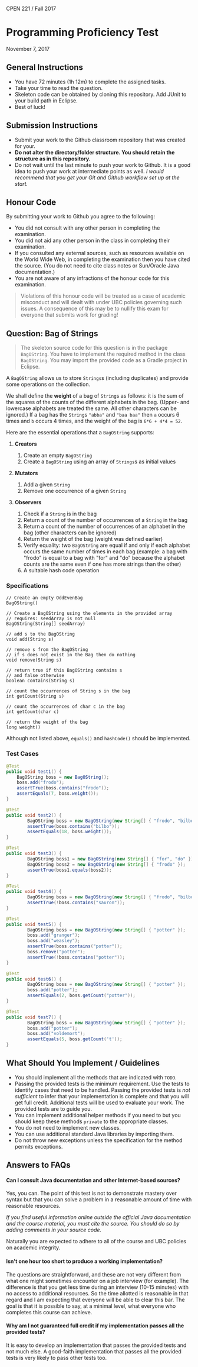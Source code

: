 CPEN 221 / Fall 2017

Programming Proficiency Test
=========

November 7, 2017

## General Instructions

+ You have 72 minutes (1h 12m) to complete the assigned tasks.
+ Take your time to read the question.
+ Skeleton code can be obtained by cloning this repository. Add JUnit to your build path in Eclipse.
+ Best of luck!

## Submission Instructions

+ Submit your work to the Github classroom repository that was created for your.
+ **Do not alter the directory/folder structure. You should retain the structure as in this repository.**
+ Do not wait until the last minute to push your work to Github. It is a good idea to push your work at intermediate points as well. _I would recommend that you get your Git and Github workflow set up at the start._

## Honour Code

By submitting your work to Github you agree to the following:

+ You did not consult with any other person in completing the examination.
+ You did not aid any other person in the class in completing their examination.
+ If you consulted any external sources, such as resources available on the World Wide Web, in completing the examination then you have cited the source. (You do not need to cite class notes or Sun/Oracle Java documentation.)
+ You are not aware of any infractions of the honour code for this examination.

> Violations of this honour code will be treated as a case of academic misconduct and will dealt with under UBC policies governing such issues. A consequence of this may be to nullify this exam for everyone that submits work for grading!

## Question: Bag of Strings
> The skeleton source code for this question is in the package `BagOString`. You have to implement the required method in the class `BagOString`. You may import the provided code as a Gradle project in Eclipse.

A `BagOString` allows us to store `Strings`s (including duplicates) and provide some operations on the collection.

We shall define the **weight** of a bag of `String`s as follows: it is the sum of the squares of the counts of the different alphabets in the bag. (Upper- and lowercase alphabets are treated the same. All other characters can be ignored.) If a bag has the `String`s `"abba"` and `"baa baa"` then `a` occurs 6 times and `b` occurs 4 times, and the weight of the bag is `6*6 + 4*4 = 52`.

Here are the essential operations that a `BagOString` supports:

1. **Creators**
	1. Create an empty `BagOString`
	2. Create a `BagOString` using an array of `Strings`s as initial values

2. **Mutators**
	1. Add a given `String`
	2. Remove one occurrence of a given `String`

3. **Observers**
	1. Check if a `String` is in the bag
	2. Return a count of the number of occurrences of a `String` in the bag
	3. Return a count of the number of occurrences of an alphabet in the bag (other characters can be ignored)
	4. Return the weight of the bag (weight was defined earlier)
	5. Verify equality: two `BagOString` are equal if and only if each alphabet occurs the same number of times in each bag (example: a bag with "frodo" is equal to a bag with "for" and "do" because the alphabet counts are the same even if one has more strings than the other)
	6. A suitable hash code operation

### Specifications

```
// Create an empty OddEvenBag
BagOString()

// Create a BagOString using the elements in the provided array
// requires: seedArray is not null
BagOString(String[] seedArray)

// add s to the BagOString
void add(String s)

// remove s from the BagOString
// if s does not exist in the Bag then do nothing
void remove(String s)

// return true if this BagOString contains s
// and false otherwise
boolean contains(String s)

// count the occurrences of String s in the bag
int getCount(String s)

// count the occurrences of char c in the bag
int getCount(char c)

// return the weight of the bag
long weight()
```

Although not listed above, `equals()` and `hashCode()` should be implemented.

### Test Cases

```java
@Test
public void test1() {
	BagOString boss = new BagOString();
	boss.add("frodo");
	assertTrue(boss.contains("frodo"));
	assertEquals(7, boss.weight());
}

@Test
public void test2() {
    	BagOString boss = new BagOString(new String[] { "frodo", "bilbo" });
    	assertTrue(boss.contains("bilbo"));
    	assertEquals(18, boss.weight());
}

@Test
public void test3() {
    	BagOString boss1 = new BagOString(new String[] { "for", "do" });
    	BagOString boss2 = new BagOString(new String[] { "frodo" });
    	assertTrue(boss1.equals(boss2));
}

@Test
public void test4() {
    	BagOString boss = new BagOString(new String[] { "frodo", "bilbo" });
    	assertTrue(!boss.contains("sauron"));
}

@Test
public void test5() {
    	BagOString boss = new BagOString(new String[] { "potter" });
    	boss.add("granger");
    	boss.add("weasley");
    	assertTrue(boss.contains("potter"));
    	boss.remove("potter");
    	assertTrue(!boss.contains("potter"));
}

@Test
public void test6() {
    	BagOString boss = new BagOString(new String[] { "potter" });
    	boss.add("potter");
    	assertEquals(2, boss.getCount("potter"));
}

@Test
public void test7() {
    	BagOString boss = new BagOString(new String[] { "potter" });
    	boss.add("potter");
    	boss.add("voldemort");
    	assertEquals(5, boss.getCount('t'));
}
```

## What Should You Implement / Guidelines

+ You should implement all the methods that are indicated with `TODO`.
+ Passing the provided tests is the minimum requirement. Use the tests to identify cases that need to be handled. Passing the provided tests is *not sufficient* to infer that your implementation is complete and that you will get full credit. Additional tests will be used to evaluate your work. The provided tests are to guide you.
+ You can implement additional helper methods if you need to but you should keep these methods `private` to the appropriate classes.
+ You do not need to implement new classes.
+ You can use additional standard Java libraries by importing them.
+ Do not throw new exceptions unless the specification for the method permits exceptions.

## Answers to FAQs

#### Can I consult Java documentation and other Internet-based sources?

Yes, you can. The point of this test is not to demonstrate mastery over syntax but that you can solve a problem in a reasonable amount of time with reasonable resources.

*If you find useful information online outside the official Java documentation and the course material, you must cite the source. You should do so by adding comments in your source code.*

Naturally you are expected to adhere to all of the course and UBC policies on academic integrity.

#### Isn't one hour too short to produce a working implementation?

The questions are straightforward, and these are not very different from what one might sometimes encounter on a job interview (for example). The difference is that you get less time during an interview (10-15 minutes) with no access to additional resources. So the time allotted is reasonable in that regard and I am expecting that everyone will be able to clear this bar. The goal is that it is possible to say, at a minimal level, what everyone who completes this course can achieve.

#### Why am I not guaranteed full credit if my implementation passes all the provided tests?

It is easy to develop an implementation that passes the provided tests and not much else. A good-faith implementation that passes all the provided tests is very likely to pass other tests too.
